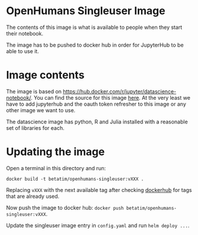 # OpenHumans Singleuser Image

The contents of this image is what is available to people when they start
their notebook.

The image has to be pushed to docker hub in order for JupyterHub to be able to
use it.


# Image contents

The image is based on https://hub.docker.com/r/jupyter/datascience-notebook/.
You can find the source for this image [here](https://github.com/jupyter/docker-stacks/tree/master/datascience-notebook).
At the very least we have to add jupyterhub and the oauth token refresher to
this image or any other image we want to use.

The datascience image has python, R and Julia installed with a reasonable set
of libraries for each.


# Updating the image

Open a terminal in this directory and run:
```
docker build -t betatim/openhumans-singleuser:vXXX .
```
Replacing `vXXX` with the next available tag after checking [dockerhub](https://hub.docker.com/r/betatim/openhumans-singleuser/)
for tags that are already used.

Now push the image to docker hub: `docker push betatim/openhumans-singleuser:vXXX`.

Update the singleuser image entry in `config.yaml` and run `helm deploy ...`.
